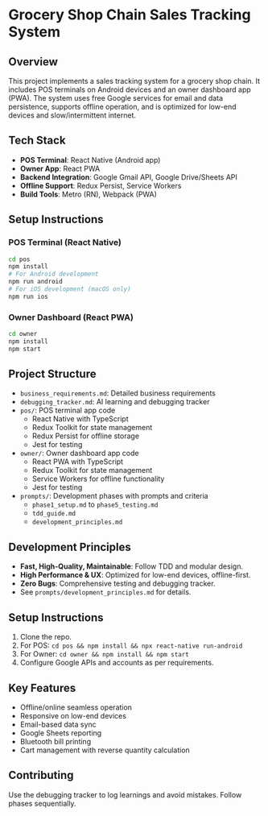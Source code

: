 # Grocery Shop Chain Sales Tracking System

## Overview
This project implements a sales tracking system for a grocery shop chain. It includes POS terminals on Android devices and an owner dashboard app (PWA). The system uses free Google services for email and data persistence, supports offline operation, and is optimized for low-end devices and slow/intermittent internet.

## Tech Stack
- **POS Terminal**: React Native (Android app)
- **Owner App**: React PWA
- **Backend Integration**: Google Gmail API, Google Drive/Sheets API
- **Offline Support**: Redux Persist, Service Workers
- **Build Tools**: Metro (RN), Webpack (PWA)

## Setup Instructions
### POS Terminal (React Native)
```bash
cd pos
npm install
# For Android development
npm run android
# For iOS development (macOS only)
npm run ios
```

### Owner Dashboard (React PWA)
```bash
cd owner
npm install
npm start
```

## Project Structure
- `business_requirements.md`: Detailed business requirements
- `debugging_tracker.md`: AI learning and debugging tracker
- `pos/`: POS terminal app code
  - React Native with TypeScript
  - Redux Toolkit for state management
  - Redux Persist for offline storage
  - Jest for testing
- `owner/`: Owner dashboard app code
  - React PWA with TypeScript
  - Redux Toolkit for state management
  - Service Workers for offline functionality
  - Jest for testing
- `prompts/`: Development phases with prompts and criteria
  - `phase1_setup.md` to `phase5_testing.md`
  - `tdd_guide.md`
  - `development_principles.md`

## Development Principles
- **Fast, High-Quality, Maintainable**: Follow TDD and modular design.
- **High Performance & UX**: Optimized for low-end devices, offline-first.
- **Zero Bugs**: Comprehensive testing and debugging tracker.
- See `prompts/development_principles.md` for details.

## Setup Instructions
1. Clone the repo.
2. For POS: `cd pos && npm install && npx react-native run-android`
3. For Owner: `cd owner && npm install && npm start`
4. Configure Google APIs and accounts as per requirements.

## Key Features
- Offline/online seamless operation
- Responsive on low-end devices
- Email-based data sync
- Google Sheets reporting
- Bluetooth bill printing
- Cart management with reverse quantity calculation

## Contributing
Use the debugging tracker to log learnings and avoid mistakes. Follow phases sequentially.
